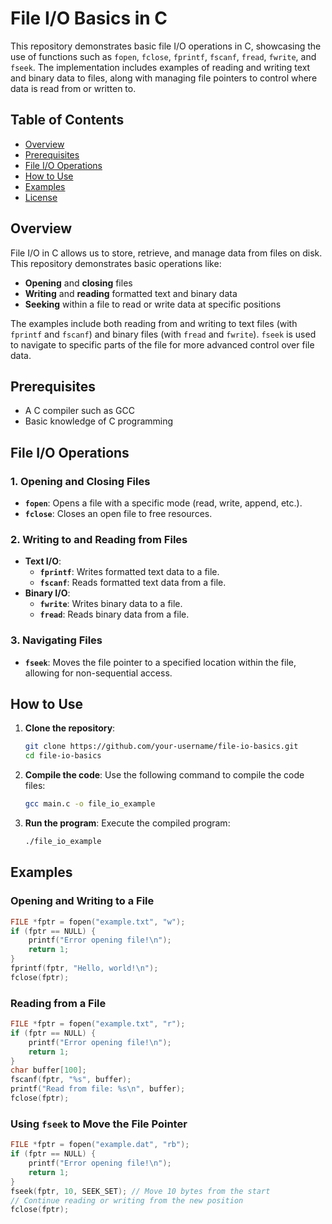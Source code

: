 # File I/O Basics in C

This repository demonstrates basic file I/O operations in C, showcasing the use of functions such as `fopen`, `fclose`, `fprintf`, `fscanf`, `fread`, `fwrite`, and `fseek`. The implementation includes examples of reading and writing text and binary data to files, along with managing file pointers to control where data is read from or written to.

## Table of Contents
- [Overview](#overview)
- [Prerequisites](#prerequisites)
- [File I/O Operations](#file-io-operations)
- [How to Use](#how-to-use)
- [Examples](#examples)
- [License](#license)

## Overview
File I/O in C allows us to store, retrieve, and manage data from files on disk. This repository demonstrates basic operations like:
- **Opening** and **closing** files
- **Writing** and **reading** formatted text and binary data
- **Seeking** within a file to read or write data at specific positions

The examples include both reading from and writing to text files (with `fprintf` and `fscanf`) and binary files (with `fread` and `fwrite`). `fseek` is used to navigate to specific parts of the file for more advanced control over file data.

## Prerequisites
- A C compiler such as GCC
- Basic knowledge of C programming

## File I/O Operations

### 1. Opening and Closing Files
- **`fopen`**: Opens a file with a specific mode (read, write, append, etc.).
- **`fclose`**: Closes an open file to free resources.

### 2. Writing to and Reading from Files
- **Text I/O**:
  - **`fprintf`**: Writes formatted text data to a file.
  - **`fscanf`**: Reads formatted text data from a file.
- **Binary I/O**:
  - **`fwrite`**: Writes binary data to a file.
  - **`fread`**: Reads binary data from a file.

### 3. Navigating Files
- **`fseek`**: Moves the file pointer to a specified location within the file, allowing for non-sequential access.

## How to Use

1. **Clone the repository**:
   ```bash
   git clone https://github.com/your-username/file-io-basics.git
   cd file-io-basics
   ```

2. **Compile the code**:
   Use the following command to compile the code files:
   ```bash
   gcc main.c -o file_io_example
   ```

3. **Run the program**:
   Execute the compiled program:
   ```bash
   ./file_io_example
   ```

## Examples

### Opening and Writing to a File
```c
FILE *fptr = fopen("example.txt", "w");
if (fptr == NULL) {
    printf("Error opening file!\n");
    return 1;
}
fprintf(fptr, "Hello, world!\n");
fclose(fptr);
```

### Reading from a File
```c
FILE *fptr = fopen("example.txt", "r");
if (fptr == NULL) {
    printf("Error opening file!\n");
    return 1;
}
char buffer[100];
fscanf(fptr, "%s", buffer);
printf("Read from file: %s\n", buffer);
fclose(fptr);
```

### Using `fseek` to Move the File Pointer
```c
FILE *fptr = fopen("example.dat", "rb");
if (fptr == NULL) {
    printf("Error opening file!\n");
    return 1;
}
fseek(fptr, 10, SEEK_SET); // Move 10 bytes from the start
// Continue reading or writing from the new position
fclose(fptr);
